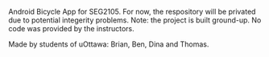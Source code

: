 Android Bicycle App for SEG2105. For now, the respository will be privated due to potential integerity problems.
Note: the project is built ground-up. No code was provided by the instructors.

Made by students of uOttawa: Brian, Ben, Dina and Thomas.
